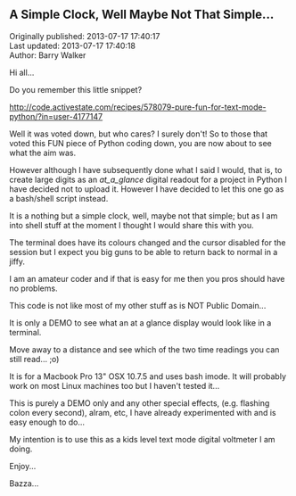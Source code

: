 ## A Simple Clock, Well Maybe Not That Simple...  
Originally published: 2013-07-17 17:40:17  
Last updated: 2013-07-17 17:40:18  
Author: Barry Walker  
  
Hi all...

Do you remember this little snippet?

http://code.activestate.com/recipes/578079-pure-fun-for-text-mode-python/?in=user-4177147

Well it was voted down, but who cares? I surely don't!
So to those that voted this FUN piece of Python coding down, you are now about to see what
the aim was.

However although I have subsequently done what I said I would, that is, to create large digits
as an _at_a_glance_ digital readout for a project in Python I have decided not to upload it.
However I have decided to let this one go as a bash/shell script instead.

It is a nothing but a simple clock, well, maybe not that simple; but as I am into shell
stuff at the moment I thought I would share this with you.

The terminal does have its colours changed and the cursor disabled for the session but
I expect you big guns to be able to return back to normal in a jiffy.

I am an amateur coder and if that is easy for me then you pros should have no problems.

This code is not like most of my other stuff as is NOT Public Domain...

It is only a DEMO to see what an at a glance display would look like in a terminal.

Move away to a distance and see which of the two time readings you can still read... ;o)

It is for a Macbook Pro 13" OSX 10.7.5 and uses bash imode.
It will probably work on most Linux machines too but I haven't tested it...

This is purely a DEMO only and any other special effects, (e.g. flashing colon every second),
alram, etc, I have already experimented with and is easy enough to do...

My intention is to use this as a kids level text mode digital voltmeter I am doing.

Enjoy...

Bazza...
